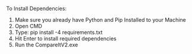 To Install Dependencies:
1. Make sure you already have Python and Pip Installed to your Machine
2. Open CMD
3. Type: pip install -4 requirements.txt
4. Hit Enter to install required dependencies
5. Run the CompareItV2.exe